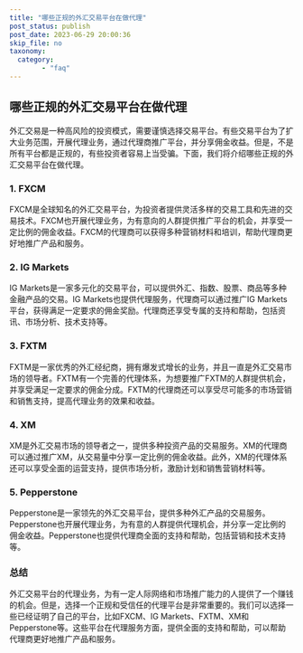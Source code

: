```yaml
---
title: "哪些正规的外汇交易平台在做代理"
post_status: publish
post_date: 2023-06-29 20:00:36
skip_file: no
taxonomy:
  category:
        - "faq"
---
```


## 哪些正规的外汇交易平台在做代理

外汇交易是一种高风险的投资模式，需要谨慎选择交易平台。有些交易平台为了扩大业务范围，开展代理业务，通过代理商推广平台，并分享佣金收益。但是，不是所有平台都是正规的，有些投资者容易上当受骗。下面，我们将介绍哪些正规的外汇交易平台在做代理。

### 1. FXCM

FXCM是全球知名的外汇交易平台，为投资者提供灵活多样的交易工具和先进的交易技术。FXCM也开展代理业务，为有意向的人群提供推广平台的机会，并享受一定比例的佣金收益。FXCM的代理商可以获得多种营销材料和培训，帮助代理商更好地推广产品和服务。

### 2. IG Markets

IG Markets是一家多元化的交易平台，可以提供外汇、指数、股票、商品等多种金融产品的交易。IG Markets也提供代理服务，代理商可以通过推广IG Markets平台，获得满足一定要求的佣金奖励。代理商还享受专属的支持和帮助，包括资讯、市场分析、技术支持等。

### 3. FXTM

FXTM是一家优秀的外汇经纪商，拥有爆发式增长的业务，并且一直是外汇交易市场的领导者。FXTM有一个完善的代理体系，为想要推广FXTM的人群提供机会，并享受满足一定要求的佣金分成。FXTM的代理商还可以享受尽可能多的市场营销和销售支持，提高代理业务的效果和收益。

### 4. XM

XM是外汇交易市场的领导者之一，提供多种投资产品的交易服务。XM的代理商可以通过推广XM，从交易量中分享一定比例的佣金收益。此外，XM的代理体系还可以享受全面的运营支持，提供市场分析，激励计划和销售营销材料等。

### 5. Pepperstone

Pepperstone是一家领先的外汇交易平台，提供多种外汇产品的交易服务。Pepperstone也开展代理业务，为有意的人群提供代理机会，并分享一定比例的佣金收益。Pepperstone也提供代理商全面的支持和帮助，包括营销和技术支持等。

### 总结

外汇交易平台的代理业务，为有一定人际网络和市场推广能力的人提供了一个赚钱的机会。但是，选择一个正规和受信任的代理平台是非常重要的。我们可以选择一些已经证明了自己的平台，比如FXCM、IG Markets、FXTM、XM和Pepperstone等。这些平台在代理服务方面，提供全面的支持和帮助，可以帮助代理商更好地推广产品和服务。
